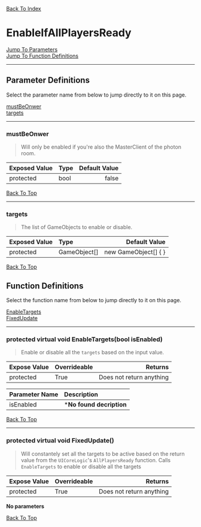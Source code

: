 [Back To Index](../../../index.md)

# EnableIfAllPlayersReady

[Jump To Parameters](#parameter-definitions)<br/>
[Jump To Function Definitions](#functions-definitions)<br/>

--------------------------------------------------------
## Parameter Definitions<a name="parameter-definitions"></a>

Select the parameter name from below to jump directly to it on this page.

[mustBeOnwer](#parameter-mustBeOnwer)<br>
[targets](#parameter-targets)<br>

------------------
 ### mustBeOnwer<a name="parameter-mustBeOnwer"></a>
> Will only be enabled if you're also the MasterClient of the photon room.

| Exposed Value | Type | Default Value |
|:---|:---|---:|
|protected |bool|false

[Back To Top](#)

------------------
 ### targets<a name="parameter-targets"></a>
> The list of GameObjects to enable or disable.

| Exposed Value | Type | Default Value |
|:---|:---|---:|
|protected |GameObject[]|new GameObject[] { }

[Back To Top](#)

## Function Definitions<a name="functions-definitions"></a>

Select the function name from below to jump directly to it on this page.

[EnableTargets](#EnableTargets)<br>
[FixedUpdate](#FixedUpdate)<br>

------------------
 ### protected virtual void EnableTargets(bool isEnabled)<a name="EnableTargets"></a>
>   Enable or disable all the `targets` based on the input value. 

| Expose Value | Overrideable | Returns |
|:---|:---|---:|
|protected|True|Does not return anything|

| Parameter Name | Description |
|:---|:---|
|isEnabled|***No found decription**|

[Back To Top](#)

------------------
 ### protected virtual void FixedUpdate()<a name="FixedUpdate"></a>
>   Will constantely set all the targets to be active based on the return value from the `UICoreLogic`'s `AllPlayersReady` function. Calls `EnableTargets` to enable or disable all the targets 

| Expose Value | Overrideable | Returns |
|:---|:---|---:|
|protected|True|Does not return anything|

**No parameters**

[Back To Top](#)

